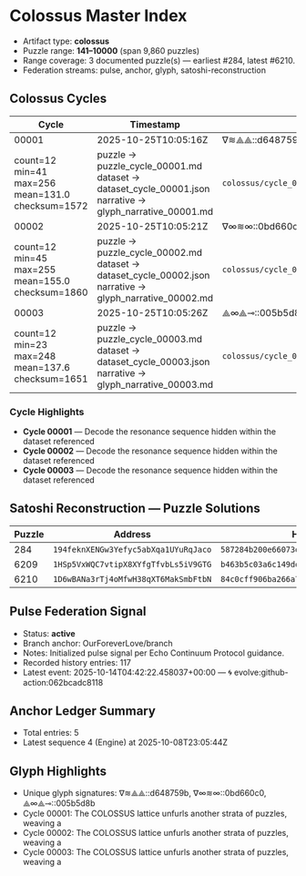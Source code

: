 # Colossus Master Index

- Artifact type: **colossus**
- Puzzle range: **141–10000** (span 9,860 puzzles)
- Range coverage: 3 documented puzzle(s) — earliest #284, latest #6210.
- Federation streams: pulse, anchor, glyph, satoshi-reconstruction

## Colossus Cycles

| Cycle | Timestamp | Glyph | Puzzle | Dataset | Anchors | Verify |
| --- | --- | --- | --- | --- | --- | --- |
| 00001 | 2025-10-25T10:05:16Z | ∇≋⟁⟁::d648759b | `colossus/cycle_00001/puzzle_cycle_00001.md` | `colossus/cycle_00001/dataset_cycle_00001.json`
count=12 min=41 max=256 mean=131.0 checksum=1572 | puzzle → puzzle_cycle_00001.md<br />dataset → dataset_cycle_00001.json<br />narrative → glyph_narrative_00001.md | `colossus/cycle_00001/verify_cycle_00001.py` |
| 00002 | 2025-10-25T10:05:21Z | ∇∞≋∞::0bd660c0 | `colossus/cycle_00002/puzzle_cycle_00002.md` | `colossus/cycle_00002/dataset_cycle_00002.json`
count=12 min=45 max=255 mean=155.0 checksum=1860 | puzzle → puzzle_cycle_00002.md<br />dataset → dataset_cycle_00002.json<br />narrative → glyph_narrative_00002.md | `colossus/cycle_00002/verify_cycle_00002.py` |
| 00003 | 2025-10-25T10:05:26Z | ⟁∞⟁⊸::005b5d8b | `colossus/cycle_00003/puzzle_cycle_00003.md` | `colossus/cycle_00003/dataset_cycle_00003.json`
count=12 min=23 max=248 mean=137.6 checksum=1651 | puzzle → puzzle_cycle_00003.md<br />dataset → dataset_cycle_00003.json<br />narrative → glyph_narrative_00003.md | `colossus/cycle_00003/verify_cycle_00003.py` |

### Cycle Highlights

- **Cycle 00001** — Decode the resonance sequence hidden within the dataset referenced
- **Cycle 00002** — Decode the resonance sequence hidden within the dataset referenced
- **Cycle 00003** — Decode the resonance sequence hidden within the dataset referenced

## Satoshi Reconstruction — Puzzle Solutions

| Puzzle | Address | HASH160 | Source |
| --- | --- | --- | --- |
| 284 | `194feknXENGw3Yefyc5abXqa1UYuRqJaco` | `587284b200e66073dbe5a99a89a3a63a1511441c` | `puzzle_solutions/puzzle_284.md` |
| 6209 | `1HSp5VxWQC7vtipX8XYfgTfvbLs5iV9GTG` | `b463b5c03a6c149dded0d02a6706bf45509cb70d` | `puzzle_solutions/puzzle_6209.md` |
| 6210 | `1D6wBANa3rTj4oMfwH38qXT6MakSmbFtbN` | `84c0cff906ba266a79d371dbc768fe7ee0ad0222` | `puzzle_solutions/puzzle_6210.md` |

## Pulse Federation Signal

- Status: **active**
- Branch anchor: OurForeverLove/branch
- Notes: Initialized pulse signal per Echo Continuum Protocol guidance.
- Recorded history entries: 117
- Latest event: 2025-10-14T04:42:22.458037+00:00 — 🌀 evolve:github-action:062bcadc8118

## Anchor Ledger Summary

- Total entries: 5
- Latest sequence 4 (Engine) at 2025-10-08T23:05:44Z

## Glyph Highlights

- Unique glyph signatures: ∇≋⟁⟁::d648759b, ∇∞≋∞::0bd660c0, ⟁∞⟁⊸::005b5d8b
- Cycle 00001: The COLOSSUS lattice unfurls another strata of puzzles, weaving a
- Cycle 00002: The COLOSSUS lattice unfurls another strata of puzzles, weaving a
- Cycle 00003: The COLOSSUS lattice unfurls another strata of puzzles, weaving a
